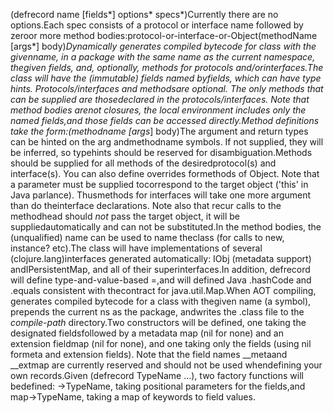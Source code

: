(defrecord name [fields*]  options* specs*)Currently there are no options.Each spec consists of a protocol or interface name followed by zeroor more method bodies:protocol-or-interface-or-Object(methodName [args*] body)*Dynamically generates compiled bytecode for class with the givenname, in a package with the same name as the current namespace, thegiven fields, and, optionally, methods for protocols and/orinterfaces.The class will have the (immutable) fields named byfields, which can have type hints. Protocols/interfaces and methodsare optional. The only methods that can be supplied are thosedeclared in the protocols/interfaces.  Note that method bodies arenot closures, the local environment includes only the named fields,and those fields can be accessed directly.Method definitions take the form:(methodname [args*] body)The argument and return types can be hinted on the arg andmethodname symbols. If not supplied, they will be inferred, so typehints should be reserved for disambiguation.Methods should be supplied for all methods of the desiredprotocol(s) and interface(s). You can also define overrides formethods of Object. Note that a parameter must be supplied tocorrespond to the target object ('this' in Java parlance). Thusmethods for interfaces will take one more argument than do theinterface declarations. Note also that recur calls to the methodhead should *not* pass the target object, it will be suppliedautomatically and can not be substituted.In the method bodies, the (unqualified) name can be used to name theclass (for calls to new, instance? etc).The class will have implementations of several (clojure.lang)interfaces generated automatically: IObj (metadata support) andIPersistentMap, and all of their superinterfaces.In addition, defrecord will define type-and-value-based =,and will defined Java .hashCode and .equals consistent with thecontract for java.util.Map.When AOT compiling, generates compiled bytecode for a class with thegiven name (a symbol), prepends the current ns as the package, andwrites the .class file to the *compile-path* directory.Two constructors will be defined, one taking the designated fieldsfollowed by a metadata map (nil for none) and an extension fieldmap (nil for none), and one taking only the fields (using nil formeta and extension fields). Note that the field names __metaand __extmap are currently reserved and should not be used whendefining your own records.Given (defrecord TypeName ...), two factory functions will bedefined: ->TypeName, taking positional parameters for the fields,and map->TypeName, taking a map of keywords to field values.
